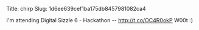 Title: chirp
Slug: 1d6ee639cef1ba175db8457981082ca4

I'm attending Digital Sizzle 6 - Hackathon -- <a href="http://t.co/OC4R0okP">http://t.co/OC4R0okP</a> W00t :)
